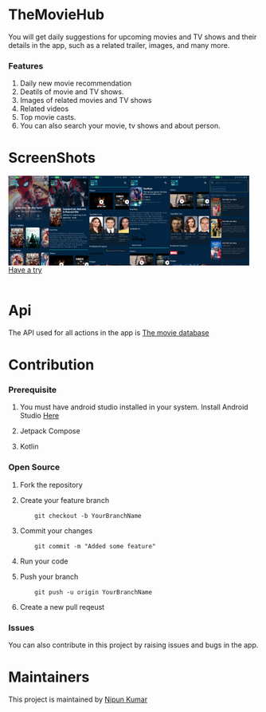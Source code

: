 # TheMovieHub
You will get daily suggestions for upcoming movies and TV shows and their details in the app, such as a related trailer, images, and many more.

### Features
 1. Daily new movie recommendation
 2. Deatils of movie and TV shows.
 3. Images of related movies and TV shows
 4. Related videos
 5. Top movie casts.
 6. You can also search your movie, tv shows and about person.

# ScreenShots

<div style="display:flex;">
    <img src = "./Screenshots/home_page.jpg" width="16%"/>
    <img src = "./Screenshots/detail_1.jpg" width="16%"/>
    <img src = "./Screenshots/detail_2.jpg" width="16%"/>
    <img src = "./Screenshots/detail_3.jpg" width="16%"/>
    <img src = "./Screenshots/detail_4.jpg" width="16%"/>
    <img src = "./Screenshots/search.jpg" width="16%"/>
</div>

<div>
    <a href = "https://github.com/nipun2003/TheMovieHub/raw/main/app/release/TMDB.apk"> Have a try </a>
</div>
<br>

# Api 
The API used for all actions in the app is  <a href = "https://developers.themoviedb.org/3/getting-started/introduction">The movie database</a>

# Contribution

### Prerequisite
 1. You must have android studio installed in your system.
 Install Android Studio <a href="https://developer.android.com/studio?gclsrc=ds&gclsrc=ds&gclid=CP2P7r6_-fQCFUe9jgod55kJmg">Here</a>
 
 2. Jetpack Compose
 3. Kotlin

### Open Source

 1. Fork the repository
 2. Create your feature branch

            git checkout -b YourBranchName
 3. Commit your changes
   
            git commit -m "Added some feature"
 4. Run your code
 5. Push your branch
   
            git push -u origin YourBranchName
 6. Create a new pull reqeust

### Issues
You can also contribute in this project by raising issues and bugs in the app.

# Maintainers
This project is maintained by
<a href="https://github.com/nipun2003">Nipun Kumar</a>
